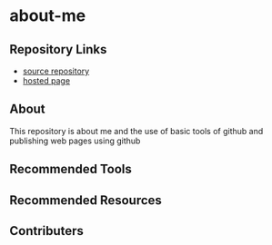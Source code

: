 # about-me

## Repository Links
- [source repository](https://github.com/strygwyr555/about-me/ "repo")
- [hosted page]()

## About
This repository is about me and the use of basic tools of github and publishing web pages using github

## Recommended Tools

## Recommended Resources

## Contributers
